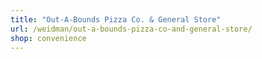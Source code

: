 ```yaml
---
title: "Out-A-Bounds Pizza Co. & General Store"
url: /weidman/out-a-bounds-pizza-co-and-general-store/
shop: convenience
---
```

